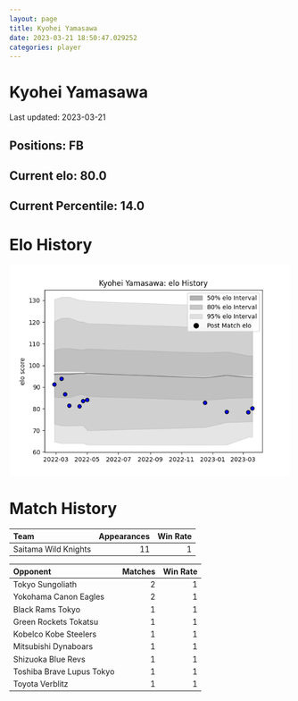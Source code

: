 ```yaml
---  
layout: page  
title: Kyohei Yamasawa  
date: 2023-03-21 18:50:47.029252  
categories: player  
---
```

# Kyohei Yamasawa


Last updated: 2023-03-21
## Positions: FB

## Current elo: 80.0

## Current Percentile: 14.0

# Elo History


![elo history](history_KyoheiYamasawa.png)
# Match History


| Team                 |   Appearances |   Win Rate |
|:---------------------|--------------:|-----------:|
| Saitama Wild Knights |            11 |          1 |

| Opponent                  |   Matches |   Win Rate |
|:--------------------------|----------:|-----------:|
| Tokyo Sungoliath          |         2 |          1 |
| Yokohama Canon Eagles     |         2 |          1 |
| Black Rams Tokyo          |         1 |          1 |
| Green Rockets Tokatsu     |         1 |          1 |
| Kobelco Kobe Steelers     |         1 |          1 |
| Mitsubishi Dynaboars      |         1 |          1 |
| Shizuoka Blue Revs        |         1 |          1 |
| Toshiba Brave Lupus Tokyo |         1 |          1 |
| Toyota Verblitz           |         1 |          1 |